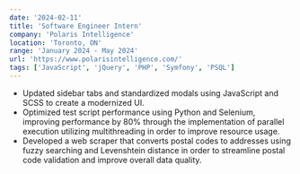 ```yaml
---
date: '2024-02-11'
title: 'Software Engineer Intern'
company: 'Polaris Intelligence'
location: 'Toronto, ON'
range: 'January 2024 - May 2024'
url: 'https://www.polarisintelligence.com/'
tags: ['JavaScript', 'jQuery', 'PHP', 'Symfony', 'PSQL']
---
```


- Updated sidebar tabs and standardized modals using JavaScript and SCSS to create a modernized UI.
- Optimized test script performance using Python and Selenium, improving performance by 80% through the implementation of parallel execution utilizing multithreading in order to improve resource usage.
- Developed a web scraper that converts postal codes to addresses using fuzzy searching and Levenshtein distance in order to streamline postal code validation and improve overall data quality.

